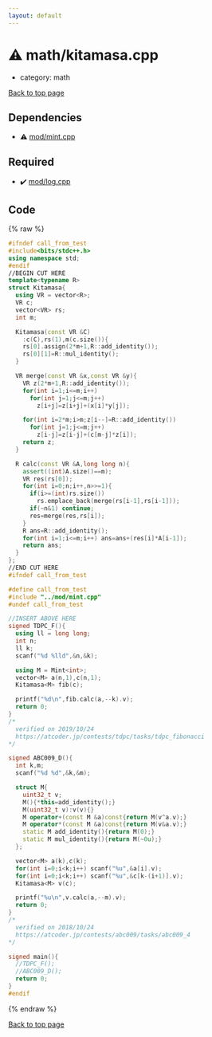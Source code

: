 ```yaml
---
layout: default
---
```


<!-- mathjax config similar to math.stackexchange -->
<script type="text/javascript" async
  src="https://cdnjs.cloudflare.com/ajax/libs/mathjax/2.7.5/MathJax.js?config=TeX-MML-AM_CHTML">
</script>
<script type="text/x-mathjax-config">
  MathJax.Hub.Config({
    TeX: { equationNumbers: { autoNumber: "AMS" }},
    tex2jax: {
      inlineMath: [ ['$','$'] ],
      processEscapes: true
    },
    "HTML-CSS": { matchFontHeight: false },
    displayAlign: "left",
    displayIndent: "2em"
  });
</script>

<script type="text/javascript" src="https://cdnjs.cloudflare.com/ajax/libs/jquery/3.4.1/jquery.min.js"></script>
<script src="https://cdn.jsdelivr.net/npm/jquery-balloon-js@1.1.2/jquery.balloon.min.js" integrity="sha256-ZEYs9VrgAeNuPvs15E39OsyOJaIkXEEt10fzxJ20+2I=" crossorigin="anonymous"></script>
<script type="text/javascript" src="../../assets/js/copy-button.js"></script>
<link rel="stylesheet" href="../../assets/css/copy-button.css" />


# :warning: math/kitamasa.cpp
* category: math


<a href="../../index.html">Back to top page</a>



## Dependencies
* :warning: <a href="../mod/mint.cpp.html">mod/mint.cpp</a>


## Required
* :heavy_check_mark: <a href="../mod/log.cpp.html">mod/log.cpp</a>


## Code
{% raw %}
```cpp
#ifndef call_from_test
#include<bits/stdc++.h>
using namespace std;
#endif
//BEGIN CUT HERE
template<typename R>
struct Kitamasa{
  using VR = vector<R>;
  VR c;
  vector<VR> rs;
  int m;

  Kitamasa(const VR &C)
    :c(C),rs(1),m(c.size()){
    rs[0].assign(2*m+1,R::add_identity());
    rs[0][1]=R::mul_identity();
  }

  VR merge(const VR &x,const VR &y){
    VR z(2*m+1,R::add_identity());
    for(int i=1;i<=m;i++)
      for(int j=1;j<=m;j++)
        z[i+j]=z[i+j]+(x[i]*y[j]);

    for(int i=2*m;i>m;z[i--]=R::add_identity())
      for(int j=1;j<=m;j++)
        z[i-j]=z[i-j]+(c[m-j]*z[i]);
    return z;
  }

  R calc(const VR &A,long long n){
    assert((int)A.size()==m);
    VR res(rs[0]);
    for(int i=0;n;i++,n>>=1){
      if(i>=(int)rs.size())
        rs.emplace_back(merge(rs[i-1],rs[i-1]));
      if(~n&1) continue;
      res=merge(res,rs[i]);
    }
    R ans=R::add_identity();
    for(int i=1;i<=m;i++) ans=ans+(res[i]*A[i-1]);
    return ans;
  }
};
//END CUT HERE
#ifndef call_from_test

#define call_from_test
#include "../mod/mint.cpp"
#undef call_from_test

//INSERT ABOVE HERE
signed TDPC_F(){
  using ll = long long;
  int n;
  ll k;
  scanf("%d %lld",&n,&k);

  using M = Mint<int>;
  vector<M> a(n,1),c(n,1);
  Kitamasa<M> fib(c);

  printf("%d\n",fib.calc(a,--k).v);
  return 0;
}
/*
  verified on 2019/10/24
  https://atcoder.jp/contests/tdpc/tasks/tdpc_fibonacci
*/

signed ABC009_D(){
  int k,m;
  scanf("%d %d",&k,&m);

  struct M{
    uint32_t v;
    M(){*this=add_identity();}
    M(uint32_t v):v(v){}
    M operator+(const M &a)const{return M(v^a.v);}
    M operator*(const M &a)const{return M(v&a.v);}
    static M add_identity(){return M(0);}
    static M mul_identity(){return M(~0u);}
  };

  vector<M> a(k),c(k);
  for(int i=0;i<k;i++) scanf("%u",&a[i].v);
  for(int i=0;i<k;i++) scanf("%u",&c[k-(i+1)].v);
  Kitamasa<M> v(c);

  printf("%u\n",v.calc(a,--m).v);
  return 0;
}
/*
  verified on 2018/10/24
  https://atcoder.jp/contests/abc009/tasks/abc009_4
*/

signed main(){
  //TDPC_F();
  //ABC009_D();
  return 0;
}
#endif

```
{% endraw %}

<a href="../../index.html">Back to top page</a>


